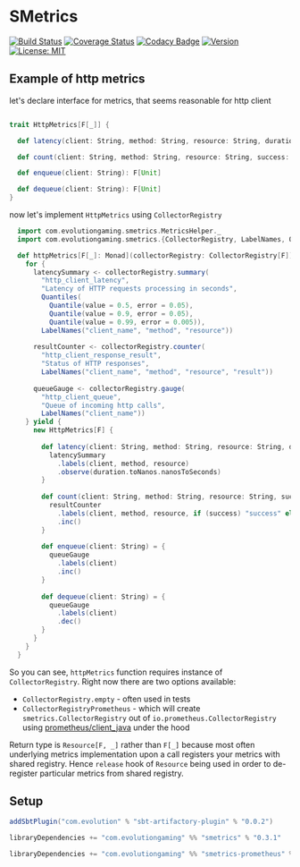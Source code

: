 # SMetrics

[![Build Status](https://github.com/evolution-gaming/smetrics/workflows/CI/badge.svg)](https://github.com/evolution-gaming/smetrics/actions?query=workflow%3ACI)
[![Coverage Status](https://coveralls.io/repos/evolution-gaming/smetrics/badge.svg)](https://coveralls.io/r/evolution-gaming/smetrics)
[![Codacy Badge](https://api.codacy.com/project/badge/Grade/04fb0fd38072413cb032d8a5e7c9def5)](https://www.codacy.com/app/evolution-gaming/smetrics?utm_source=github.com&amp;utm_medium=referral&amp;utm_content=evolution-gaming/smetrics&amp;utm_campaign=Badge_Grade)
[![Version](https://img.shields.io/badge/version-click-blue)](https://evolution.jfrog.io/artifactory/api/search/latestVersion?g=com.evolutiongaming&a=smetrics_2.13&repos=public)
[![License: MIT](https://img.shields.io/badge/License-MIT-yellowgreen.svg)](https://opensource.org/licenses/MIT)


## Example of http metrics

let's declare interface for metrics, that seems reasonable for http client 

```scala

trait HttpMetrics[F[_]] {

  def latency(client: String, method: String, resource: String, duration: FiniteDuration): F[Unit]

  def count(client: String, method: String, resource: String, success: Boolean): F[Unit]

  def enqueue(client: String): F[Unit]

  def dequeue(client: String): F[Unit]
}
```

now let's implement `HttpMetrics` using `CollectorRegistry`

```scala
  import com.evolutiongaming.smetrics.MetricsHelper._
  import com.evolutiongaming.smetrics.{CollectorRegistry, LabelNames, Quantile, Quantiles}

  def httpMetrics[F[_]: Monad](collectorRegistry: CollectorRegistry[F]): Resource[F, HttpMetrics[F]] = {
    for {
      latencySummary <- collectorRegistry.summary(
        "http_client_latency",
        "Latency of HTTP requests processing in seconds",
        Quantiles(
          Quantile(value = 0.5, error = 0.05),
          Quantile(value = 0.9, error = 0.05),
          Quantile(value = 0.99, error = 0.005)),
        LabelNames("client_name", "method", "resource"))
      
      resultCounter <- collectorRegistry.counter(
        "http_client_response_result",
        "Status of HTTP responses",
        LabelNames("client_name", "method", "resource", "result"))
      
      queueGauge <- collectorRegistry.gauge(
        "http_client_queue",
        "Queue of incoming http calls",
        LabelNames("client_name"))
    } yield {
      new HttpMetrics[F] {
    
        def latency(client: String, method: String, resource: String, duration: FiniteDuration) = {
          latencySummary
            .labels(client, method, resource)
            .observe(duration.toNanos.nanosToSeconds)
        }
    
        def count(client: String, method: String, resource: String, success: Boolean) = {
          resultCounter
            .labels(client, method, resource, if (success) "success" else "error")
            .inc()
        }
    
        def enqueue(client: String) = {
          queueGauge
            .labels(client)
            .inc()
        }
    
        def dequeue(client: String) = {
          queueGauge
            .labels(client)
            .dec()
        }
      }
    }
  }
```

So you can see, `httpMetrics` function requires instance of `CollectorRegistry`.
Right now there are two options available:
* `CollectorRegistry.empty` - often used in tests
* `CollectorRegistryPrometheus` - which will create `smetrics.CollectorRegistry` out of `io.prometheus.CollectorRegistry` using [prometheus/client_java](github.com/prometheus/client_java) under the hood

Return type is `Resource[F, _]` rather than `F[_]` because most often underlying metrics implementation upon a call registers your metrics with shared registry.
Hence `release` hook of `Resource` being used in order to de-register particular metrics from shared registry.

## Setup

```scala
addSbtPlugin("com.evolution" % "sbt-artifactory-plugin" % "0.0.2")

libraryDependencies += "com.evolutiongaming" %% "smetrics" % "0.3.1"

libraryDependencies += "com.evolutiongaming" %% "smetrics-prometheus" % "0.3.1"
``` 
